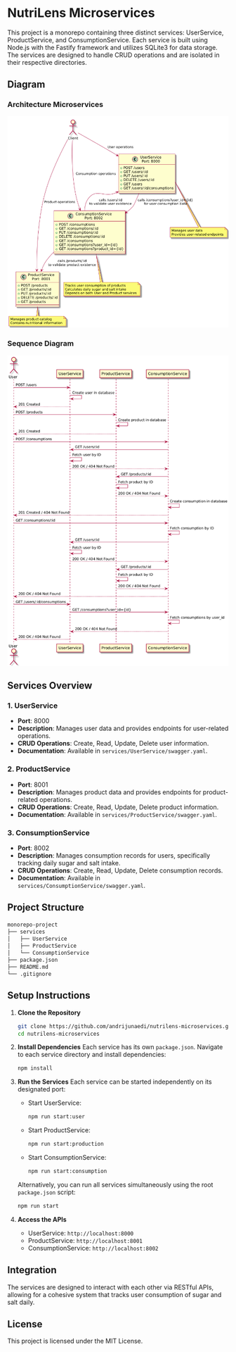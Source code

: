 # NutriLens Microservices

This project is a monorepo containing three distinct services: UserService, ProductService, and ConsumptionService. Each service is built using Node.js with the Fastify framework and utilizes SQLite3 for data storage. The services are designed to handle CRUD operations and are isolated in their respective directories.

## Diagram

### Architecture Microservices

![](./docs/img/architecture.png)

### Sequence Diagram
![](./docs/img/sequence.png)

## Services Overview

### 1. UserService

- **Port**: 8000
- **Description**: Manages user data and provides endpoints for user-related operations.
- **CRUD Operations**: Create, Read, Update, Delete user information.
- **Documentation**: Available in `services/UserService/swagger.yaml`.

### 2. ProductService

- **Port**: 8001
- **Description**: Manages product data and provides endpoints for product-related operations.
- **CRUD Operations**: Create, Read, Update, Delete product information.
- **Documentation**: Available in `services/ProductService/swagger.yaml`.

### 3. ConsumptionService

- **Port**: 8002
- **Description**: Manages consumption records for users, specifically tracking daily sugar and salt intake.
- **CRUD Operations**: Create, Read, Update, Delete consumption records.
- **Documentation**: Available in `services/ConsumptionService/swagger.yaml`.

## Project Structure

```
monorepo-project
├── services
│   ├── UserService
│   ├── ProductService
│   └── ConsumptionService
├── package.json
├── README.md
└── .gitignore
```

## Setup Instructions

1. **Clone the Repository**

   ```bash
   git clone https://github.com/andrijunaedi/nutrilens-microservices.git
   cd nutrilens-microservices
   ```

2. **Install Dependencies**
   Each service has its own `package.json`. Navigate to each service directory and install dependencies:

   ```bash
   npm install
   ```

3. **Run the Services**
   Each service can be started independently on its designated port:

   - Start UserService:
     ```bash
     npm run start:user
     ```
   - Start ProductService:
     ```bash
     npm run start:production
     ```
   - Start ConsumptionService:
     ```bash
     npm run start:consumption
     ```

   Alternatively, you can run all services simultaneously using the root `package.json` script:

   ```bash
   npm run start
   ```

4. **Access the APIs**
   - UserService: `http://localhost:8000`
   - ProductService: `http://localhost:8001`
   - ConsumptionService: `http://localhost:8002`

## Integration

The services are designed to interact with each other via RESTful APIs, allowing for a cohesive system that tracks user consumption of sugar and salt daily.

## License

This project is licensed under the MIT License.
